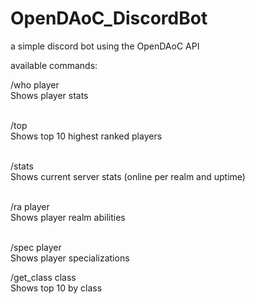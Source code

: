 # OpenDAoC_DiscordBot
 a simple discord bot using the OpenDAoC API

available commands:<br>

/who player <br> 
Shows player stats <br><br>

/top <br>
Shows top 10 highest ranked players <br><br>

/stats <br>
Shows current server stats (online per realm and uptime) <br><br>

/ra player <br>
Shows player realm abilities<br><br>

/spec player <br>
Shows player specializations

/get_class class <br>
Shows top 10 by class
